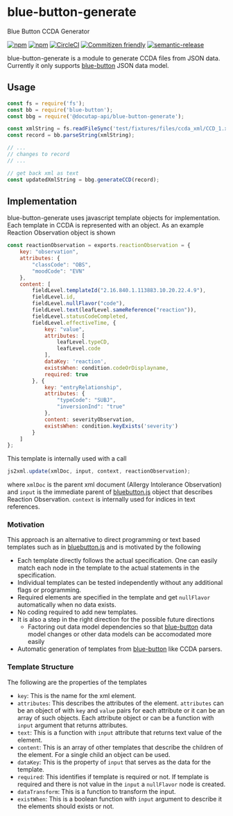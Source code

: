 # blue-button-generate

Blue Button CCDA Generator

[![npm](https://img.shields.io/npm/v/%40docutap-api%2Fblue-button-generate.svg?logo=npm&style=flat-square)](https://www.npmjs.com/package/@docutap-api/blue-button-generate)
[![npm](https://img.shields.io/npm/l/%40docutap-api%2Fblue-button-generate.svg?style=flat-square)](https://github.com/DocuTAP/blue-button-generate/blob/develop/LICENSE)
[![CircleCI](https://img.shields.io/circleci/project/github/DocuTAP/blue-button-generate.svg?style=flat-square&logo=circleci)](https://circleci.com/gh/DocuTAP/blue-button-generate)
[![Commitizen friendly](https://img.shields.io/badge/commitizen-friendly-brightgreen.svg?style=flat-square)](http://commitizen.github.io/cz-cli/)
[![semantic-release](https://img.shields.io/badge/%20%20%F0%9F%93%A6%F0%9F%9A%80-semantic--release-e10079.svg?style=flat-square)](https://github.com/semantic-release/semantic-release)

blue-button-generate is a module to generate CCDA files from JSON data. Currently it only supports [blue-button](https://github.com/amida-tech/blue-button) JSON data model.

## Usage

``` javascript
const fs = require('fs');
const bb = require('blue-button');
const bbg = require('@docutap-api/blue-button-generate');

const xmlString = fs.readFileSync('test/fixtures/files/ccda_xml/CCD_1.xml', 'utf-8');
const record = bb.parseString(xmlString);

// ...
// changes to record
// ...

// get back xml as text
const updatedXmlString = bbg.generateCCD(record);

```

## Implementation

blue-button-generate uses javascript template objects for implementation. Each template in CCDA is represented with an object. As an example Reaction Observation object is shown

``` javascript
const reactionObservation = exports.reactionObservation = {
    key: "observation",
    attributes: {
        "classCode": "OBS",
        "moodCode": "EVN"
    },
    content: [
        fieldLevel.templateId("2.16.840.1.113883.10.20.22.4.9"),
        fieldLevel.id,
        fieldLevel.nullFlavor("code"),
        fieldLevel.text(leafLevel.sameReference("reaction")),
        fieldLevel.statusCodeCompleted,
        fieldLevel.effectiveTime, {
            key: "value",
            attributes: [
                leafLevel.typeCD,
                leafLevel.code
            ],
            dataKey: 'reaction',
            existsWhen: condition.codeOrDisplayname,
            required: true
        }, {
            key: "entryRelationship",
            attributes: {
                "typeCode": "SUBJ",
                "inversionInd": "true"
            },
            content: severityObservation,
            existsWhen: condition.keyExists('severity')
        }
    ]
};
```

This template is internally used with a call

```javascript
js2xml.update(xmlDoc, input, context, reactionObservation);
```

where `xmlDoc` is the parent xml document (Allergy Intolerance Observation) and `input` is the immediate parent of [bluebutton.js](https://github.com/blue-button/bluebutton.js) object that describes Reaction Observation. `context` is internally used for indices in text references.

### Motivation

This approach is an alternative to direct programming or text based templates such as in [bluebutton.js](https://github.com/blue-button/bluebutton.js) and is motivated by the following

* Each template directly follows the actual specification. One can easily match each node in the template to the actual statements in the specification.
* Individual templates can be tested independently without any additional flags or programming.
* Required elements are specified in the template and get `nullFlavor` automatically when no data exists.
* No coding required to add new templates.
* It is also a step in the right direction for the possible future directions
  * Factoring out data model dependencies so that [blue-button](https://github.com/amida-tech/blue-button) data model changes or other data models can be accomodated more easily
* Automatic generation of templates from [blue-button](https://github.com/amida-tech/blue-button) like CCDA parsers.

### Template Structure

The following are the properties of the templates

* `key`: This is the name for the xml element.
* `attributes`: This describes the attributes of the element. `attributes` can be an object of with `key` and `value` pairs for each attribute or it can be an array of such objects. Each attribute object or can be a function with `input` argument that returns attributes.
* `text`: This is a function with `input` attribute that returns text value of the element.
* `content`: This is an array of other templates that describe the children of the element. For a single child an object can be used.
* `dataKey`: This is the property of `input` that serves as the data for the template.
* `required`: This identifies if template is required or not. If template is required and there is not value in the `input` a `nullFlavor` node is created.
* `dataTransform`: This is a function to transform the input.
* `existWhen`: This is a boolean function with `input` argument to describe it the elements should exists or not.
